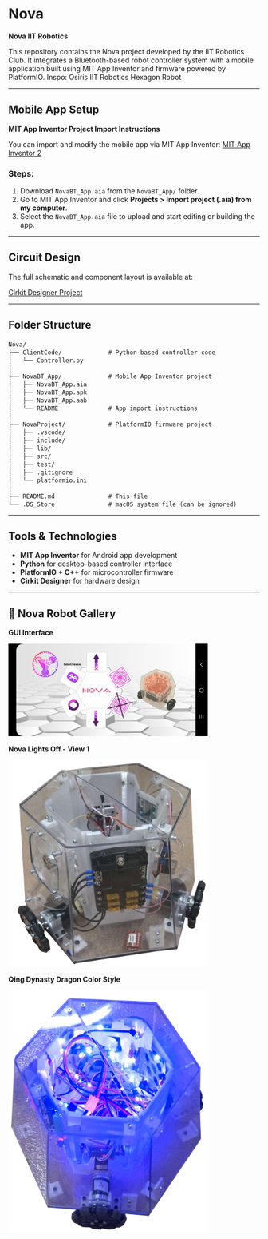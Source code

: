 # Nova 
**Nova IIT Robotics**

This repository contains the Nova project developed by the IIT Robotics Club. It integrates a Bluetooth-based robot controller system with a mobile application built using MIT App Inventor and firmware powered by PlatformIO.
Inspo: Osiris IIT Robotics Hexagon Robot

---

## Mobile App Setup

**MIT App Inventor Project Import Instructions**

You can import and modify the mobile app via MIT App Inventor:
 [MIT App Inventor 2](https://ai2.appinventor.mit.edu/)

### Steps:
1. Download `NovaBT_App.aia` from the `NovaBT_App/` folder.
2. Go to MIT App Inventor and click **Projects > Import project (.aia) from my computer**.
3. Select the `NovaBT_App.aia` file to upload and start editing or building the app.

---

## Circuit Design

The full schematic and component layout is available at:

[Cirkit Designer Project](https://app.cirkitdesigner.com/project/37879cb2-f932-4b11-823c-6e093d93b950)

---

## Folder Structure

```
Nova/
├── ClientCode/             # Python-based controller code
│   └── Controller.py
│
├── NovaBT_App/             # Mobile App Inventor project
│   ├── NovaBT_App.aia
│   ├── NovaBT_App.apk
│   ├── NovaBT_App.aab
│   └── README              # App import instructions
│
├── NovaProject/            # PlatformIO firmware project
│   ├── .vscode/
│   ├── include/
│   ├── lib/
│   ├── src/
│   ├── test/
│   ├── .gitignore
│   └── platformio.ini
│
├── README.md               # This file
└── .DS_Store               # macOS system file (can be ignored)

```

---

## Tools & Technologies
- **MIT App Inventor** for Android app development  
- **Python** for desktop-based controller interface  
- **PlatformIO + C++** for microcontroller firmware  
- **Cirkit Designer** for hardware design


---

<h2>📸 Nova Robot Gallery</h2>

<p><strong>GUI Interface</strong></p>
<img src="Photobooth/Android_Nova_APP.jpg" alt="GUI NOVA" width="400"/>

<p><strong>Nova Lights Off - View 1</strong></p>
<img src="Photobooth/LightsOff_Nova_1.png" alt="LightsOff View" width="400"/>

<p><strong>Qing Dynasty Dragon Color Style</strong></p>
<img src="Photobooth/rgb_66_85_246_Qing%20Dynasty%20Dragon_Nova.png" alt="Qing Dragon Nova" width="400"/>
